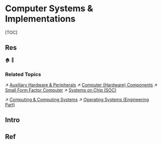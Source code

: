 # Computer Systems & Implementations

[TOC]



## Res
🏠 
🚧 


### Related Topics
↗ [Auxiliary Hardware & Peripherals](../../Auxiliary%20Hardware%20&%20Peripherals/Auxiliary%20Hardware%20&%20Peripherals.md)
↗ [Computer (Hardware) Components](../Computer%20(Hardware)%20Components.md)
↗ [Small Form Factor Computer](../Computing%20&%20Computing%20Systems/Small%20Form%20Factor%20Computer.md)
↗ [Systems on Chip (SOC)](../Computer%20Architecture/Systems%20on%20Chip%20(SOC).md)

↗ [Computing & Computing Systems](../Computing%20&%20Computing%20Systems/Computing%20&%20Computing%20Systems.md)
↗ [Operating Systems (Engineering Part)](../../🥷🏼%20Operating%20Systems%20(Engineering%20Part)/Operating%20Systems%20(Engineering%20Part).md)



## Intro



## Ref
